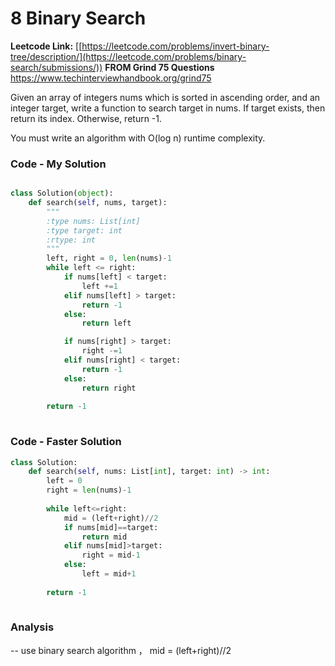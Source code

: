 # 8 Binary Search

**Leetcode Link:** [[https://leetcode.com/problems/invert-binary-tree/description/](https://leetcode.com/problems/binary-search/submissions/))
**FROM Grind 75 Questions** https://www.techinterviewhandbook.org/grind75

Given an array of integers nums which is sorted in ascending order, and an integer target, write a function to search target in nums. If target exists, then return its index. Otherwise, return -1.

You must write an algorithm with O(log n) runtime complexity.


### Code - My Solution

```python

class Solution(object):
    def search(self, nums, target):
        """
        :type nums: List[int]
        :type target: int
        :rtype: int
        """
        left, right = 0, len(nums)-1 
        while left <= right:
            if nums[left] < target:
                left +=1
            elif nums[left] > target:
                return -1
            else:
                return left 

            if nums[right] > target:
                right -=1
            elif nums[right] < target:
                return -1
            else:
                return right
            
        return -1
            
 ```

### Code - Faster Solution

```python
class Solution:
    def search(self, nums: List[int], target: int) -> int:
        left = 0
        right = len(nums)-1
        
        while left<=right:
            mid = (left+right)//2
            if nums[mid]==target:
                return mid
            elif nums[mid]>target:
                right = mid-1
            else:
                left = mid+1
        
        return -1
            
 ```

### Analysis
-- use binary search algorithm ， mid = (left+right)//2


